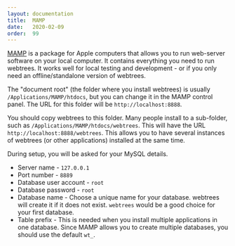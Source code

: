 ```yaml
---
layout: documentation
title:  MAMP
date:   2020-02-09
order:  99
---
```


[MAMP][MAMP] is a package for Apple computers that allows you
to run web-server software on your local computer.
It contains everything you need to run webtrees.
It works well for local testing and development - or if you only
need an offline/standalone version of webtrees.

The "document root" (the folder where you install webtrees) is usually
`/Applications/MAMP/htdocs`, but you can change it in the MAMP control panel.
The URL for this folder will be `http://localhost:8888`.

You should copy webtrees to this folder.  Many people install to a
sub-folder, such as `/Applications/MAMP/htdocs/webtrees`.
This will have the URL `http://localhost:8888/webtrees`.
This allows you to have several instances of webtrees (or other
applications) installed at the same time.

During setup, you will be asked for your MySQL details.

* Server name - `127.0.0.1`
* Port number - `8889`
* Database user account - `root`
* Database password - `root`
* Database name - Choose a unique name for your database.
webtrees will create it if it does not exist.
`webtrees` would be a good choice for your first database.
* Table prefix - This is needed when you install multiple applications in one database.
Since MAMP allows you to create multiple databases, you should use the default `wt_`.

[MAMP]: https://www.mamp.info

